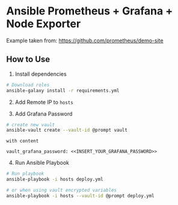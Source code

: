Ansible Prometheus + Grafana + Node Exporter
===

Example taken from: https://github.com/prometheus/demo-site

How to Use
---
1. Install dependencies
```bash
# Download roles
ansible-galaxy install -r requirements.yml
```
2. Add Remote IP to `hosts`

3. Add Grafana Password
```bash
# create new vault
ansible-vault create --vault-id @prompt vault
```

    with content

```
vault_grafana_password: <<INSERT_YOUR_GRAFANA_PASSWORD>>
```

4. Run Ansible Playbook
```bash
# Run playbook
ansible-playbook -i hosts deploy.yml

# or when using vault encrypted variables
ansible-playbook -i hosts --vault-id @prompt deploy.yml
```
